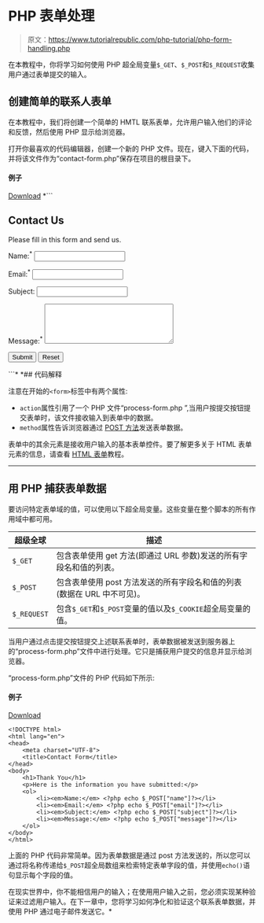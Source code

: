 # PHP 表单处理

> 原文：<https://www.tutorialrepublic.com/php-tutorial/php-form-handling.php>

在本教程中，你将学习如何使用 PHP 超全局变量`$_GET`、`$_POST`和`$_REQUEST`收集用户通过表单提交的输入。

## 创建简单的联系人表单

在本教程中，我们将创建一个简单的 HMTL 联系表单，允许用户输入他们的评论和反馈，然后使用 PHP 显示给浏览器。

打开你最喜欢的代码编辑器，创建一个新的 PHP 文件。现在，键入下面的代码，并将该文件作为“contact-form.php”保存在项目的根目录下。

#### 例子

[Download](../examples/bin/download-source.php?topic=php&file=contact-form "Download Source Code") *```
<!DOCTYPE html>
<html lang="en">
<head>
    <meta charset="UTF-8">
    <title>Contact Form</title>
</head>
<body>
    <h2>Contact Us</h2>
    <p>Please fill in this form and send us.</p>
    <form action="process-form.php" method="post">
        <p>
            <label for="inputName">Name:<sup>*</sup></label>
            <input type="text" name="name" id="inputName">
        </p>
        <p>
            <label for="inputEmail">Email:<sup>*</sup></label>
            <input type="text" name="email" id="inputEmail">
        </p>
        <p>
            <label for="inputSubject">Subject:</label>
            <input type="text" name="subject" id="inputSubject">
        </p>
        <p>
            <label for="inputComment">Message:<sup>*</sup></label>
            <textarea name="message" id="inputComment" rows="5" cols="30"></textarea>
        </p>
        <input type="submit" value="Submit">
        <input type="reset" value="Reset">
    </form>
</body>
</html>
```*  *## 代码解释

注意在开始的`<form>`标签中有两个属性:

*   `action`属性引用了一个 PHP 文件“process-form.php ”,当用户按提交按钮提交表单时，该文件接收输入到表单中的数据。
*   `method`属性告诉浏览器通过 [POST 方法](php-get-and-post.php#post-method)发送表单数据。

表单中的其余元素是接收用户输入的基本表单控件。要了解更多关于 HTML 表单元素的信息，请查看 [HTML 表单](../html-tutorial/html-forms.php)教程。

* * *

## 用 PHP 捕获表单数据

要访问特定表单域的值，可以使用以下超全局变量。这些变量在整个脚本的所有作用域中都可用。

| 超级全球 | 描述 |
| --- | --- |
| `$_GET` | 包含表单使用 get 方法(即通过 URL 参数)发送的所有字段名和值的列表。 |
| `$_POST` | 包含表单使用 post 方法发送的所有字段名和值的列表(数据在 URL 中不可见)。 |
| `$_REQUEST` | 包含`$_GET`和`$_POST`变量的值以及`$_COOKIE`超全局变量的值。 |

当用户通过点击提交按钮提交上述联系表单时，表单数据被发送到服务器上的“process-form.php”文件中进行处理。它只是捕获用户提交的信息并显示给浏览器。

“process-form.php”文件的 PHP 代码如下所示:

#### 例子

[Download](../examples/bin/download-source.php?topic=php&file=process-form "Download Source Code")

```
<!DOCTYPE html>
<html lang="en">
<head>
    <meta charset="UTF-8">
    <title>Contact Form</title>
</head>
<body>
    <h1>Thank You</h1>
    <p>Here is the information you have submitted:</p>
    <ol>
        <li><em>Name:</em> <?php echo $_POST["name"]?></li>
        <li><em>Email:</em> <?php echo $_POST["email"]?></li>
        <li><em>Subject:</em> <?php echo $_POST["subject"]?></li>
        <li><em>Message:</em> <?php echo $_POST["message"]?></li>
    </ol>
</body>
</html>
```

上面的 PHP 代码非常简单。因为表单数据是通过 post 方法发送的，所以您可以通过将名称传递给`$_POST`超全局数组来检索特定表单字段的值，并使用`echo()`语句显示每个字段的值。

在现实世界中，你不能相信用户的输入；在使用用户输入之前，您必须实现某种验证来过滤用户输入。在下一章中，您将学习如何净化和验证这个联系表单数据，并使用 PHP 通过电子邮件发送它。*